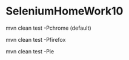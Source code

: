 # SeleniumHomeWork10

mvn clean test -Pchrome   (default)

mvn clean test -Pfirefox

mvn clean test -Pie

